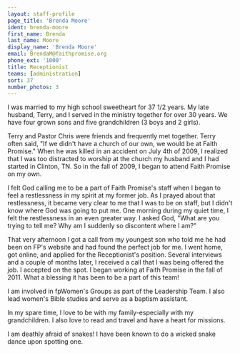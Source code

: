 ```yaml
---
layout: staff-profile
page_title: 'Brenda Moore'
ident: brenda-moore
first_name: Brenda
last_name: Moore
display_name: 'Brenda Moore'
email: BrendaM@faithpromise.org
phone_ext: '1000'
title: Receptionist
teams: [administration]
sort: 37
number_photos: 3
---
```


I was married to my high school sweetheart for 37 1/2 years. My late husband, Terry, and I served in the ministry together for over 30 years. We have four grown sons and five grandchildren (3 boys and 2 girls).

Terry and Pastor Chris were friends and frequently met together. Terry often said, "If we didn't have a church of our own, we would be at Faith Promise." When he was killed in an accident on July 4th of 2009, I realized that I was too distracted to worship at the church my husband and I had started in Clinton, TN. So in the fall of 2009, I began to attend Faith Promise on my own.

I felt God calling me to be a part of Faith Promise's staff when I began to feel a restlessness in my spirit at my former job. As I prayed about that restlessness, it became very clear to me that I was to be on staff, but I didn't know where God was going to put me. One morning during my quiet time, I felt the restlessness in an even greater way. I asked God, "What are you trying to tell me? Why am I suddenly so discontent where I am?"

That very afternoon I got a call from my youngest son who told me he had been on FP's website and had found the perfect job for me. I went home, got online, and applied for the Receptionist's position. Several interviews and a couple of months later, I received a call that I was being offered the job. I accepted on the spot. I began working at Faith Promise in the fall of 2011. What a blessing it has been to be a part of this team!

I am involved in fpWomen's Groups as part of the Leadership Team. I also lead women's Bible studies and serve as a baptism assistant.

In my spare time, I love to be with my family-especially with my grandchildren. I also love to read and travel and have a heart for missions.

I am deathly afraid of snakes! I have been known to do a wicked snake dance upon spotting one.